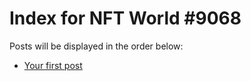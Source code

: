 # Index for NFT World #9068
Posts will be displayed in the order below:

- [Your first post](./001-first.md)

